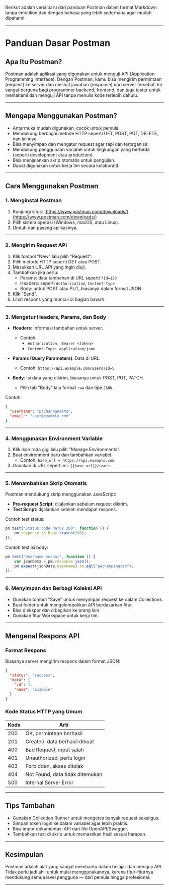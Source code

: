 Berikut adalah versi baru dari panduan Postman dalam format Markdown tanpa emotikon dan dengan bahasa yang lebih sederhana agar mudah dipahami:

---

# Panduan Dasar Postman

## Apa Itu Postman?

Postman adalah aplikasi yang digunakan untuk menguji API (Application Programming Interface). Dengan Postman, kamu bisa mengirim permintaan (request) ke server dan melihat jawaban (response) dari server tersebut. Ini sangat berguna bagi programmer backend, frontend, dan juga tester untuk memahami dan menguji API tanpa menulis kode terlebih dahulu.

---

## Mengapa Menggunakan Postman?

- Antarmuka mudah digunakan, cocok untuk pemula.
- Mendukung berbagai metode HTTP seperti GET, POST, PUT, DELETE, dan lainnya.
- Bisa menyimpan dan mengatur request agar rapi dan terorganisir.
- Mendukung penggunaan variabel untuk lingkungan yang berbeda (seperti development atau production).
- Bisa menjalankan skrip otomatis untuk pengujian.
- Dapat digunakan untuk kerja tim secara kolaboratif.

---

## Cara Menggunakan Postman

### 1. Menginstal Postman

1. Kunjungi situs: [https://www.postman.com/downloads/](https://www.postman.com/downloads/)
2. Pilih sistem operasi (Windows, macOS, atau Linux).
3. Unduh dan pasang aplikasinya.

---

### 2. Mengirim Request API

1. Klik tombol "New" lalu pilih "Request".
2. Pilih metode HTTP seperti GET atau POST.
3. Masukkan URL API yang ingin diuji.
4. Tambahkan jika perlu:
   - Params: data tambahan di URL seperti `?id=123`
   - Headers: seperti `Authorization`, `Content-Type`
   - Body: untuk POST atau PUT, biasanya dalam format JSON
5. Klik "Send".
6. Lihat respons yang muncul di bagian bawah.

---

### 3. Mengatur Headers, Params, dan Body

- **Headers**: Informasi tambahan untuk server.
  - Contoh: 
    - `Authorization: Bearer <token>`
    - `Content-Type: application/json`

- **Params (Query Parameters)**: Data di URL.
  - Contoh: `https://api.example.com/users?id=5`

- **Body**: Isi data yang dikirim, biasanya untuk POST, PUT, PATCH.
  - Pilih tab "Body" lalu format `raw` dan tipe `JSON`.

Contoh:
```json
{
  "username": "pachanpanatto",
  "email": "user@example.com"
}
```

---

### 4. Menggunakan Environment Variable

1. Klik ikon roda gigi lalu pilih "Manage Environments".
2. Buat environment baru dan tambahkan variabel.
   - Contoh: `base_url = https://api.example.com`
3. Gunakan di URL seperti ini: `{{base_url}}/users`

---

### 5. Menambahkan Skrip Otomatis

Postman mendukung skrip menggunakan JavaScript:

- **Pre-request Script**: dijalankan sebelum request dikirim.
- **Test Script**: dijalankan setelah mendapat respons.

Contoh test status:
```javascript
pm.test("Status code harus 200", function () {
    pm.response.to.have.status(200);
});
```

Contoh test isi body:
```javascript
pm.test("Username sesuai", function () {
    var jsonData = pm.response.json();
    pm.expect(jsonData.username).to.eql("pachanpanatto");
});
```

---

### 6. Menyimpan dan Berbagi Koleksi API

- Gunakan tombol "Save" untuk menyimpan request ke dalam Collections.
- Buat folder untuk mengelompokkan API berdasarkan fitur.
- Bisa diekspor dan dibagikan ke orang lain.
- Gunakan fitur Workspace untuk kerja tim.

---

## Mengenal Respons API

### Format Respons

Biasanya server mengirim respons dalam format JSON:
```json
{
  "status": "success",
  "data": {
    "id": 1,
    "name": "Example"
  }
}
```

### Kode Status HTTP yang Umum

| Kode | Arti                        |
|------|-----------------------------|
| 200  | OK, permintaan berhasil     |
| 201  | Created, data berhasil dibuat |
| 400  | Bad Request, input salah    |
| 401  | Unauthorized, perlu login   |
| 403  | Forbidden, akses ditolak    |
| 404  | Not Found, data tidak ditemukan |
| 500  | Internal Server Error       |

---

## Tips Tambahan

- Gunakan Collection Runner untuk mengetes banyak request sekaligus.
- Simpan token login ke dalam variabel agar lebih praktis.
- Bisa impor dokumentasi API dari file OpenAPI/Swagger.
- Tambahkan test di skrip untuk memastikan hasil sesuai harapan.

---

## Kesimpulan

Postman adalah alat yang sangat membantu dalam belajar dan menguji API. Tidak perlu jadi ahli untuk mulai menggunakannya, karena fitur-fiturnya mendukung semua level pengguna — dari pemula hingga profesional.

---
